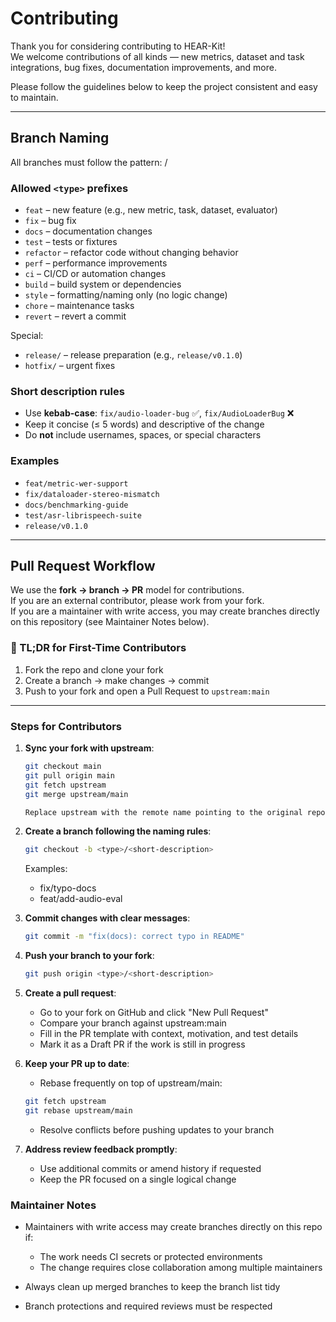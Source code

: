 # Contributing

Thank you for considering contributing to HEAR-Kit!  
We welcome contributions of all kinds — new metrics, dataset and task integrations, bug fixes, documentation improvements, and more.  

Please follow the guidelines below to keep the project consistent and easy to maintain.

---

## Branch Naming

All branches must follow the pattern:
<type>/<short-description>

### Allowed `<type>` prefixes
- `feat` – new feature (e.g., new metric, task, dataset, evaluator)
- `fix` – bug fix
- `docs` – documentation changes
- `test` – tests or fixtures
- `refactor` – refactor code without changing behavior
- `perf` – performance improvements
- `ci` – CI/CD or automation changes
- `build` – build system or dependencies
- `style` – formatting/naming only (no logic change)
- `chore` – maintenance tasks
- `revert` – revert a commit

Special:
- `release/` – release preparation (e.g., `release/v0.1.0`)
- `hotfix/` – urgent fixes

### Short description rules
- Use **kebab-case**: `fix/audio-loader-bug` ✅, `fix/AudioLoaderBug` ❌
- Keep it concise (≤ 5 words) and descriptive of the change
- Do **not** include usernames, spaces, or special characters

### Examples
- `feat/metric-wer-support`
- `fix/dataloader-stereo-mismatch`
- `docs/benchmarking-guide`
- `test/asr-librispeech-suite`
- `release/v0.1.0`

---

## Pull Request Workflow

We use the **fork → branch → PR** model for contributions.  
If you are an external contributor, please work from your fork.  
If you are a maintainer with write access, you may create branches directly on this repository (see Maintainer Notes below).

### 🚀 TL;DR for First-Time Contributors
1. Fork the repo and clone your fork  
2. Create a branch → make changes → commit  
3. Push to your fork and open a Pull Request to `upstream:main`  

---

### Steps for Contributors

1. **Sync your fork with upstream**:  
   ```bash
   git checkout main
   git pull origin main
   git fetch upstream
   git merge upstream/main

   Replace upstream with the remote name pointing to the original repository.

2. **Create a branch following the naming rules**:
   ```bash
   git checkout -b <type>/<short-description>
   ```
   Examples:
   - fix/typo-docs
   - feat/add-audio-eval

3. **Commit changes with clear messages**:
    ```bash
    git commit -m "fix(docs): correct typo in README"
    ```

4. **Push your branch to your fork**:
    ```bash
    git push origin <type>/<short-description>
    ```

5. **Create a pull request**:
    - Go to your fork on GitHub and click "New Pull Request"
    - Compare your branch against upstream:main
    - Fill in the PR template with context, motivation, and test details
    - Mark it as a Draft PR if the work is still in progress  
   
6. **Keep your PR up to date**:
    - Rebase frequently on top of upstream/main:
    ```bash
    git fetch upstream
    git rebase upstream/main
    ```
    - Resolve conflicts before pushing updates to your branch

7. **Address review feedback promptly**:
    - Use additional commits or amend history if requested
    - Keep the PR focused on a single logical change

### Maintainer Notes

- Maintainers with write access may create branches directly on this repo if:
    - The work needs CI secrets or protected environments
    - The change requires close collaboration among multiple maintainers

- Always clean up merged branches to keep the branch list tidy
- Branch protections and required reviews must be respected